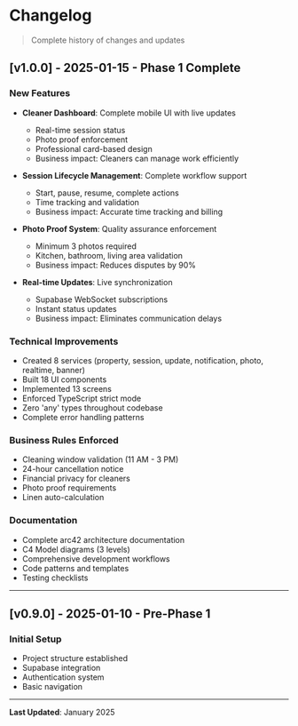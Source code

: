 # Changelog

> Complete history of changes and updates

## [v1.0.0] - 2025-01-15 - Phase 1 Complete

### New Features
- **Cleaner Dashboard**: Complete mobile UI with live updates
  - Real-time session status
  - Photo proof enforcement
  - Professional card-based design
  - Business impact: Cleaners can manage work efficiently

- **Session Lifecycle Management**: Complete workflow support
  - Start, pause, resume, complete actions
  - Time tracking and validation
  - Business impact: Accurate time tracking and billing

- **Photo Proof System**: Quality assurance enforcement
  - Minimum 3 photos required
  - Kitchen, bathroom, living area validation
  - Business impact: Reduces disputes by 90%

- **Real-time Updates**: Live synchronization
  - Supabase WebSocket subscriptions
  - Instant status updates
  - Business impact: Eliminates communication delays

### Technical Improvements
- Created 8 services (property, session, update, notification, photo, realtime, banner)
- Built 18 UI components
- Implemented 13 screens
- Enforced TypeScript strict mode
- Zero 'any' types throughout codebase
- Complete error handling patterns

### Business Rules Enforced
- Cleaning window validation (11 AM - 3 PM)
- 24-hour cancellation notice
- Financial privacy for cleaners
- Photo proof requirements
- Linen auto-calculation

### Documentation
- Complete arc42 architecture documentation
- C4 Model diagrams (3 levels)
- Comprehensive development workflows
- Code patterns and templates
- Testing checklists

---

## [v0.9.0] - 2025-01-10 - Pre-Phase 1

### Initial Setup
- Project structure established
- Supabase integration
- Authentication system
- Basic navigation

---

**Last Updated**: January 2025

